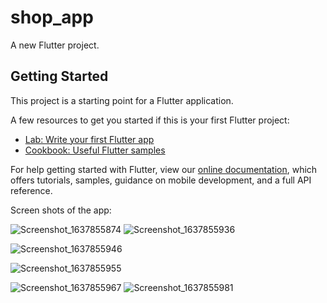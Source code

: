 # shop_app

A new Flutter project.

## Getting Started

This project is a starting point for a Flutter application.

A few resources to get you started if this is your first Flutter project:

- [Lab: Write your first Flutter app](https://flutter.dev/docs/get-started/codelab)
- [Cookbook: Useful Flutter samples](https://flutter.dev/docs/cookbook)

For help getting started with Flutter, view our
[online documentation](https://flutter.dev/docs), which offers tutorials,
samples, guidance on mobile development, and a full API reference.

Screen shots of the app:

![Screenshot_1637855874](https://user-images.githubusercontent.com/68896404/143473932-666c297c-f32a-4b02-8b7f-8520b944cfdd.png)
![Screenshot_1637855936](https://user-images.githubusercontent.com/68896404/143473972-41cd8268-7ca4-4c1e-8fff-09a8e36096c1.png)


![Screenshot_1637855946](https://user-images.githubusercontent.com/68896404/143474015-49a7dacb-076a-4f66-a63b-5a558aa30e09.png)

![Screenshot_1637855955](https://user-images.githubusercontent.com/68896404/143474105-7baa0a86-5577-49e3-b964-3004cd9796ea.png)


![Screenshot_1637855967](https://user-images.githubusercontent.com/68896404/143474186-dec8774d-aa83-41ef-ae7b-5eb3e90e3c1e.png)
![Screenshot_1637855981](https://user-images.githubusercontent.com/68896404/143474265-3864a1f8-ebfe-4171-a7ba-56b316f25a27.png)



